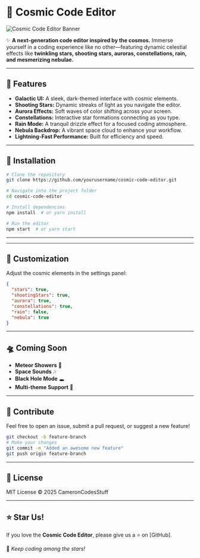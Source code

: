 # 🌌 Cosmic Code Editor

![Cosmic Code Editor Banner](https://encrypted-tbn0.gstatic.com/images?q=tbn:ANd9GcQ7oe_aZse-Nz-v2C-cZdqvZwNjkNG8fozluw&s)

✨ **A next-generation code editor inspired by the cosmos.** Immerse yourself in a coding experience like no other—featuring dynamic celestial effects like **twinkling stars, shooting stars, auroras, constellations, rain, and mesmerizing nebulae.**

---

## 🌠 Features

- **Galactic UI:** A sleek, dark-themed interface with cosmic elements.
- **Shooting Stars:** Dynamic streaks of light as you navigate the editor.
- **Aurora Effects:** Soft waves of color shifting across your screen.
- **Constellations:** Interactive star formations connecting as you type.
- **Rain Mode:** A tranquil drizzle effect for a focused coding atmosphere.
- **Nebula Backdrop:** A vibrant space cloud to enhance your workflow.
- **Lightning-Fast Performance:** Built for efficiency and speed.

---

## 🚀 Installation

```bash
# Clone the repository
git clone https://github.com/yourusername/cosmic-code-editor.git

# Navigate into the project folder
cd cosmic-code-editor

# Install dependencies
npm install  # or yarn install

# Run the editor
npm start  # or yarn start
```

---

---

## 🔧 Customization

Adjust the cosmic elements in the settings panel:
```json
{
  "stars": true,
  "shootingStars": true,
  "aurora": true,
  "constellations": true,
  "rain": false,
  "nebula": true
}
```

---

## 🛸 Coming Soon
- **Meteor Showers** 🌠
- **Space Sounds** 🎶
- **Black Hole Mode** 🕳️
- **Multi-theme Support** 🎨

---

## 🤝 Contribute
Feel free to open an issue, submit a pull request, or suggest a new feature!

```bash
git checkout -b feature-branch
# Make your changes
git commit -m "Added an awesome new feature"
git push origin feature-branch
```

---

## 📜 License
MIT License © 2025 CameronCodesStuff

---

## ⭐ Star Us!
If you love the **Cosmic Code Editor**, please give us a ⭐ on [GitHub].

🚀 *Keep coding among the stars!*

